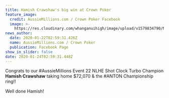 ```yaml
---
title: Hamish Crawshaw's big win at Crown Poker
feature_image:
  credit: AussieMillions.com / Crown Poker Facebook
  image: >-
    https://res.cloudinary.com/whanganuihigh/image/upload/v1579834790/News/Hamish_Crawshaw_Crown_Poker_win_OZ.jpg
news_author:
  date: 2020-01-22T02:59:31.426Z
  name: AussieMillions.com / Crown Poker
  publication: Facebook Page
show_in_slider: false
date: 2020-01-24T02:59:31.448Z
---
```

Congrats to our #AussieMillions Event 22 NLHE Shot Clock Turbo Champion **Hamish Crawshaw** taking home $72,070 & the #ANTON Championship ring!!

Well done Hamish!


